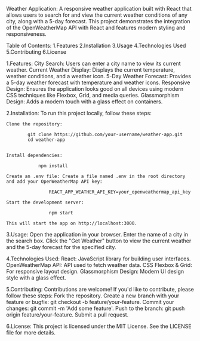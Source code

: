 Weather Application:
        A responsive weather application built with React that allows users to search for and view the current weather conditions of any city, along with a 5-day forecast. This project demonstrates the integration of the OpenWeatherMap API with React and features modern styling and responsiveness.

Table of Contents:
    1.Features
    2.Installation
    3.Usage
    4.Technologies Used
    5.Contributing
    6.License

1.Features:
            City Search: Users can enter a city name to view its current weather.
            Current Weather Display: Displays the current temperature, weather conditions, and a weather icon.
            5-Day Weather Forecast: Provides a 5-day weather forecast with temperature and weather icons.
            Responsive Design: Ensures the application looks good on all devices using modern CSS techniques like Flexbox, Grid, and media queries.
            Glassmorphism Design: Adds a modern touch with a glass effect on containers.


2.Installation:
            To run this project locally, follow these steps:

    Clone the repository:

            git clone https://github.com/your-username/weather-app.git
            cd weather-app


    Install dependencies:

                npm install

    Create an .env file: Create a file named .env in the root directory and add your OpenWeatherMap API key:

                    REACT_APP_WEATHER_API_KEY=your_openweathermap_api_key

    Start the development server:

                    npm start

    This will start the app on http://localhost:3000.

3.Usage:
        Open the application in your browser.
        Enter the name of a city in the search box.
        Click the "Get Weather" button to view the current weather and the 5-day forecast for the specified city.

4.Technologies Used:
        React: JavaScript library for building user interfaces.
        OpenWeatherMap API: API used to fetch weather data.
        CSS Flexbox & Grid: For responsive layout design.
        Glassmorphism Design: Modern UI design style with a glass effect.

5.Contributing:
        Contributions are welcome! If you'd like to contribute, please follow these steps:
        Fork the repository.
        Create a new branch with your feature or bugfix: git checkout -b feature/your-feature.
        Commit your changes: git commit -m 'Add some feature'.
        Push to the branch: git push origin feature/your-feature.
        Submit a pull request.

6.License:
        This project is licensed under the MIT License. See the LICENSE file for more details.


